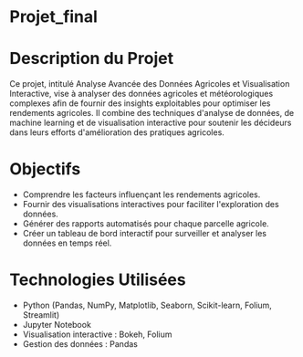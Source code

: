 # Projet_final

# Description du Projet
Ce projet, intitulé Analyse Avancée des Données Agricoles et Visualisation Interactive, vise à analyser des données agricoles et météorologiques complexes afin de fournir des insights exploitables pour optimiser les rendements agricoles. Il combine des techniques d'analyse de données, de machine learning et de visualisation interactive pour soutenir les décideurs dans leurs efforts d'amélioration des pratiques agricoles.

# Objectifs
- Comprendre les facteurs influençant les rendements agricoles.
- Fournir des visualisations interactives pour faciliter l'exploration des données.
- Générer des rapports automatisés pour chaque parcelle agricole.
- Créer un tableau de bord interactif pour surveiller et analyser les données en temps réel.

# Technologies Utilisées
- Python (Pandas, NumPy, Matplotlib, Seaborn, Scikit-learn, Folium, Streamlit)
- Jupyter Notebook
- Visualisation interactive : Bokeh, Folium
- Gestion des données : Pandas
